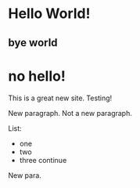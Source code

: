 # Hello World! 

## bye world

# no hello!

This is a great new site.
Testing!

New paragraph.
Not a new paragraph.

List:
- one
- two
- three
continue

New para.

